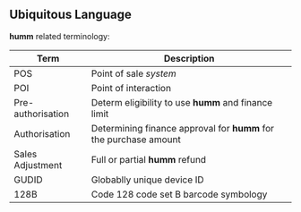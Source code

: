 ## Ubiquitous Language

**humm** related terminology:

Term | Description
----------|----------
POS | Point of sale *system*
POI | Point of interaction
Pre-authorisation | Determ eligibility to use **humm** and finance limit
Authorisation | Determining finance approval for **humm** for the purchase amount
Sales Adjustment | Full or partial **humm** refund
GUDID | Globablly unique device ID
128B | Code 128 code set B barcode symbology
